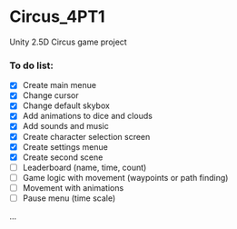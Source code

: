 # Circus_4PT1
Unity 2.5D Circus game project

### To do list:
- [x] Create main menue
- [x] Change cursor
- [x] Change default skybox
- [x] Add animations to dice and clouds
- [x] Add sounds and music
- [x] Create character selection screen
- [x] Create settings menue
- [x] Create second scene
- [ ] Leaderboard (name, time, count)
- [ ] Game logic with movement (waypoints or path finding)
- [ ] Movement with animations
- [ ] Pause menu (time scale)

...
